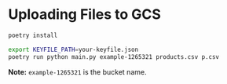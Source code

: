 # Uploading Files to GCS

```bash
poetry install
```

```bash
export KEYFILE_PATH=your-keyfile.json
poetry run python main.py example-1265321 products.csv p.csv
```

**Note:** `example-1265321` is the bucket name.